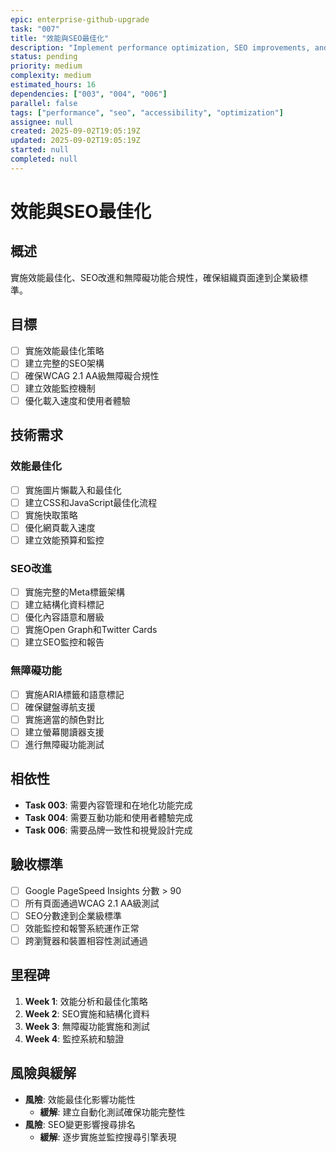 ```yaml
---
epic: enterprise-github-upgrade
task: "007"
title: "效能與SEO最佳化"
description: "Implement performance optimization, SEO improvements, and accessibility compliance"
status: pending
priority: medium
complexity: medium
estimated_hours: 16
dependencies: ["003", "004", "006"]
parallel: false
tags: ["performance", "seo", "accessibility", "optimization"]
assignee: null
created: 2025-09-02T19:05:19Z
updated: 2025-09-02T19:05:19Z
started: null
completed: null
---
```


# 效能與SEO最佳化

## 概述
實施效能最佳化、SEO改進和無障礙功能合規性，確保組織頁面達到企業級標準。

## 目標
- [ ] 實施效能最佳化策略
- [ ] 建立完整的SEO架構
- [ ] 確保WCAG 2.1 AA級無障礙合規性
- [ ] 建立效能監控機制
- [ ] 優化載入速度和使用者體驗

## 技術需求

### 效能最佳化
- [ ] 實施圖片懶載入和最佳化
- [ ] 建立CSS和JavaScript最佳化流程
- [ ] 實施快取策略
- [ ] 優化網頁載入速度
- [ ] 建立效能預算和監控

### SEO改進
- [ ] 實施完整的Meta標籤架構
- [ ] 建立結構化資料標記
- [ ] 優化內容語意和層級
- [ ] 實施Open Graph和Twitter Cards
- [ ] 建立SEO監控和報告

### 無障礙功能
- [ ] 實施ARIA標籤和語意標記
- [ ] 確保鍵盤導航支援
- [ ] 實施適當的顏色對比
- [ ] 建立螢幕閱讀器支援
- [ ] 進行無障礙功能測試

## 相依性
- **Task 003**: 需要內容管理和在地化功能完成
- **Task 004**: 需要互動功能和使用者體驗完成
- **Task 006**: 需要品牌一致性和視覺設計完成

## 驗收標準
- [ ] Google PageSpeed Insights 分數 > 90
- [ ] 所有頁面通過WCAG 2.1 AA級測試
- [ ] SEO分數達到企業級標準
- [ ] 效能監控和報警系統運作正常
- [ ] 跨瀏覽器和裝置相容性測試通過

## 里程碑
1. **Week 1**: 效能分析和最佳化策略
2. **Week 2**: SEO實施和結構化資料
3. **Week 3**: 無障礙功能實施和測試
4. **Week 4**: 監控系統和驗證

## 風險與緩解
- **風險**: 效能最佳化影響功能性
  - **緩解**: 建立自動化測試確保功能完整性
- **風險**: SEO變更影響搜尋排名
  - **緩解**: 逐步實施並監控搜尋引擎表現